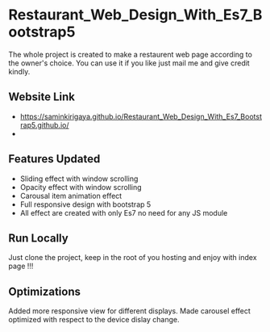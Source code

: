 
# Restaurant_Web_Design_With_Es7_Bootstrap5

The whole project is created to make a restaurent web page according to the owner's choice.
You can use it if you like just mail me and give credit kindly.


## Website Link 

- https://saminkirigaya.github.io/Restaurant_Web_Design_With_Es7_Bootstrap5.github.io/
- 
## Features Updated

- Sliding effect with window scrolling
- Opacity effect with window scrolling
- Carousal item animation effect
- Full responsive design with bootstrap 5
- All effect are created with only Es7 no need for any JS module


## Run Locally

Just clone the project, keep in the root of you hosting and enjoy with index page !!!
## Optimizations

Added more responsive view for different displays.
Made carousel effect optimized with respect to the device dislay change.
